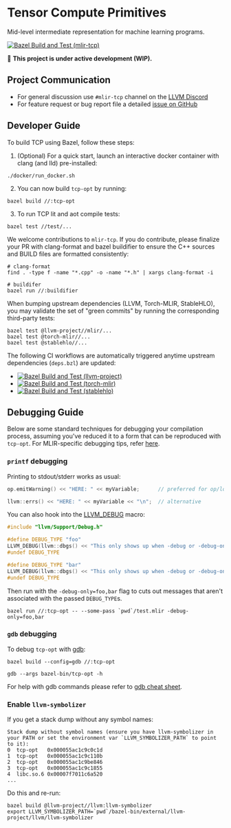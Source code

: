Tensor Compute Primitives
=========================

Mid-level intermediate representation for machine learning programs.

[![Bazel Build and Test (mlir-tcp)](https://github.com/cruise-automation/mlir-tcp/actions/workflows/bazelBuildAndTestTcp.yml/badge.svg)](https://github.com/cruise-automation/mlir-tcp/actions/workflows/bazelBuildAndTestTcp.yml)

:construction: **This project is under active development (WIP).**

## Project Communication

- For general discussion use `#mlir-tcp` channel on the [LLVM Discord](https://discord.gg/xS7Z362)
- For feature request or bug report file a detailed [issue on GitHub](https://github.com/cruise-automation/mlir-tcp/issues)

## Developer Guide

To build TCP using Bazel, follow these steps:

1. (Optional) For a quick start, launch an interactive docker container with clang (and lld) pre-installed:
```shell
./docker/run_docker.sh
```

2. You can now build `tcp-opt` by running:
```shell
bazel build //:tcp-opt
```

3. To run TCP lit and aot compile tests:
```shell
bazel test //test/...
```

We welcome contributions to `mlir-tcp`. If you do contribute, please finalize your PR with clang-format and bazel buildifier to ensure the C++ sources and BUILD files are formatted consistently:
```shell
# clang-format
find . -type f -name "*.cpp" -o -name "*.h" | xargs clang-format -i

# buildifer
bazel run //:buildifier
```

When bumping upstream dependencies (LLVM, Torch-MLIR, StableHLO), you may validate the set of "green commits" by running the corresponding third-party tests:
```shell
bazel test @llvm-project//mlir/...
bazel test @torch-mlir//...
bazel test @stablehlo//...
```

The following CI workflows are automatically triggered anytime upstream dependencies (`deps.bzl`) are updated:
- [![Bazel Build and Test (llvm-project)](https://github.com/cruise-automation/mlir-tcp/actions/workflows/bazelBuildAndTestLlvm.yml/badge.svg)](https://github.com/cruise-automation/mlir-tcp/actions/workflows/bazelBuildAndTestLlvm.yml)
- [![Bazel Build and Test (torch-mlir)](https://github.com/cruise-automation/mlir-tcp/actions/workflows/bazelBuildAndTestTorchmlir.yml/badge.svg)](https://github.com/cruise-automation/mlir-tcp/actions/workflows/bazelBuildAndTestTorchmlir.yml)
- [![Bazel Build and Test (stablehlo)](https://github.com/cruise-automation/mlir-tcp/actions/workflows/bazelBuildAndTestStablehlo.yml/badge.svg)](https://github.com/cruise-automation/mlir-tcp/actions/workflows/bazelBuildAndTestStablehlo.yml)


## Debugging Guide

Below are some standard techniques for debugging your compilation process, assuming you've reduced it to a form that can be reproduced with `tcp-opt`. For MLIR-specific debugging tips, refer [here](https://mlir.llvm.org/getting_started/Debugging/).

### `printf` debugging

Printing to stdout/stderr works as usual:
```C++
op.emitWarning() << "HERE: " << myVariable;      // preferred for op/loc diagnostics

llvm::errs() << "HERE: " << myVariable << "\n";  // alternative
```

You can also hook into the [LLVM_DEBUG](https://llvm.org/docs/ProgrammersManual.html#the-llvm-debug-macro-and-debug-option) macro:
```C++
#include "llvm/Support/Debug.h"

#define DEBUG_TYPE "foo"
LLVM_DEBUG(llvm::dbgs() << "This only shows up when -debug or -debug-only=foo is provided.\n");
#undef DEBUG_TYPE

#define DEBUG_TYPE "bar"
LLVM_DEBUG(llvm::dbgs() << "This only shows up when -debug or -debug-only=bar is provided.\n");
#undef DEBUG_TYPE
```

Then run with the `-debug-only=foo,bar` flag to cuts out messages that aren't associated with the passed `DEBUG_TYPE`s.
```shell
bazel run //:tcp-opt -- --some-pass `pwd`/test.mlir -debug-only=foo,bar
```

### `gdb` debugging

To debug `tcp-opt` with [gdb](https://www.sourceware.org/gdb/):
```shell
bazel build --config=gdb //:tcp-opt

gdb --args bazel-bin/tcp-opt -h
```

For help with gdb commands please refer to [gdb cheat sheet](https://gist.github.com/rkubik/b96c23bd8ed58333de37f2b8cd052c30).

### Enable `llvm-symbolizer`

If you get a stack dump without any symbol names:
```shell
Stack dump without symbol names (ensure you have llvm-symbolizer in your PATH or set the environment var `LLVM_SYMBOLIZER_PATH` to point to it):
0  tcp-opt   0x000055ac1c9c0c1d
1  tcp-opt   0x000055ac1c9c110b
2  tcp-opt   0x000055ac1c9be846
3  tcp-opt   0x000055ac1c9c1855
4  libc.so.6 0x00007f7011c6a520
...
```

Do this and re-run:
```shell
bazel build @llvm-project//llvm:llvm-symbolizer
export LLVM_SYMBOLIZER_PATH=`pwd`/bazel-bin/external/llvm-project/llvm/llvm-symbolizer
```
